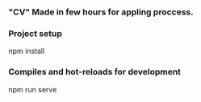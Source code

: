 ### "CV" Made in few hours for appling proccess.
### Project setup

npm install

### Compiles and hot-reloads for development

npm run serve
